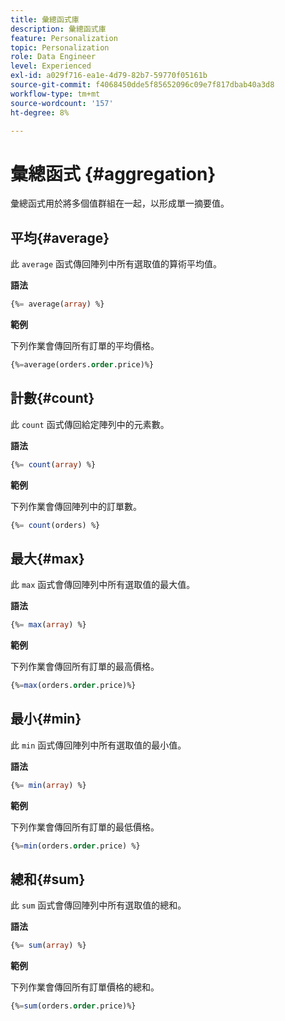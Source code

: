 ```yaml
---
title: 彙總函式庫
description: 彙總函式庫
feature: Personalization
topic: Personalization
role: Data Engineer
level: Experienced
exl-id: a029f716-ea1e-4d79-82b7-59770f05161b
source-git-commit: f4068450dde5f85652096c09e7f817dbab40a3d8
workflow-type: tm+mt
source-wordcount: '157'
ht-degree: 8%

---
```


# 彙總函式 {#aggregation}

彙總函式用於將多個值群組在一起，以形成單一摘要值。

## 平均{#average}

此 `average` 函式傳回陣列中所有選取值的算術平均值。

**語法**

```sql
{%= average(array) %}
```

**範例**

下列作業會傳回所有訂單的平均價格。

```sql
{%=average(orders.order.price)%}
```

## 計數{#count}

此 `count` 函式傳回給定陣列中的元素數。

**語法**

```sql
{%= count(array) %}
```

**範例**

下列作業會傳回陣列中的訂單數。

```sql
{%= count(orders) %}
```

## 最大{#max}

此 `max` 函式會傳回陣列中所有選取值的最大值。

**語法**

```sql
{%= max(array) %}
```

**範例**

下列作業會傳回所有訂單的最高價格。

```sql
{%=max(orders.order.price)%}
```

## 最小{#min}

此 `min` 函式傳回陣列中所有選取值的最小值。

**語法**

```sql
{%= min(array) %}
```

**範例**

下列作業會傳回所有訂單的最低價格。

```sql
{%=min(orders.order.price) %}
```

## 總和{#sum}

此 `sum` 函式會傳回陣列中所有選取值的總和。

**語法**

```sql
{%= sum(array) %}
```

**範例**

下列作業會傳回所有訂單價格的總和。

```sql
{%=sum(orders.order.price)%}
```
